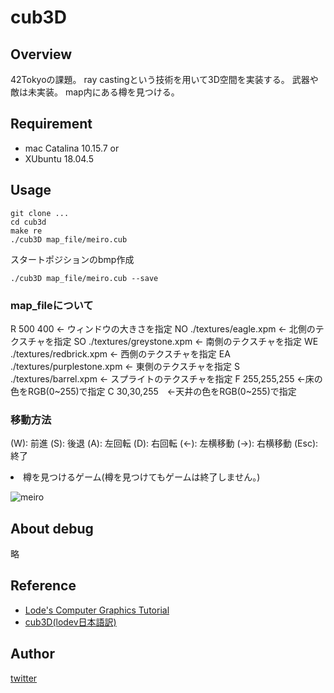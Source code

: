 # cub3D

## Overview
42Tokyoの課題。
ray castingという技術を用いて3D空間を実装する。
武器や敵は未実装。
map内にある樽を見つける。

## Requirement
- mac Catalina 10.15.7
or
- XUbuntu 18.04.5

## Usage
```
git clone ...
cd cub3d
make re
./cub3D map_file/meiro.cub
```
スタートポジションのbmp作成
```
./cub3D map_file/meiro.cub --save
```
### map_fileについて
R 500 400 <- ウィンドウの大きさを指定
NO ./textures/eagle.xpm <- 北側のテクスチャを指定
SO ./textures/greystone.xpm <- 南側のテクスチャを指定
WE ./textures/redbrick.xpm <- 西側のテクスチャを指定
EA ./textures/purplestone.xpm <- 東側のテクスチャを指定
S ./textures/barrel.xpm <- スプライトのテクスチャを指定
F 255,255,255 <-床の色をRGB(0~255)で指定
C 30,30,255　<-天井の色をRGB(0~255)で指定

### 移動方法
(W): 前進
(S): 後退
(A): 左回転
(D): 右回転
(←): 左横移動
(→): 右横移動
(Esc): 終了

<li>樽を見つけるゲーム(樽を見つけてもゲームは終了しません。)</li>

![meiro](https://raw.github.com/wiki/8tako8tako8/cub3d/image/meiro.gif)

## About debug
略

## Reference
- [Lode's Computer Graphics Tutorial](https://lodev.org/cgtutor/raycasting.html)
- [cub3D(lodev日本語訳)](https://hackmd.io/@DgDJ9MK0TVKVtdxd5qPreg/SJO5DOx2v)

## Author
[twitter](https://twitter.com/totti13101176)
